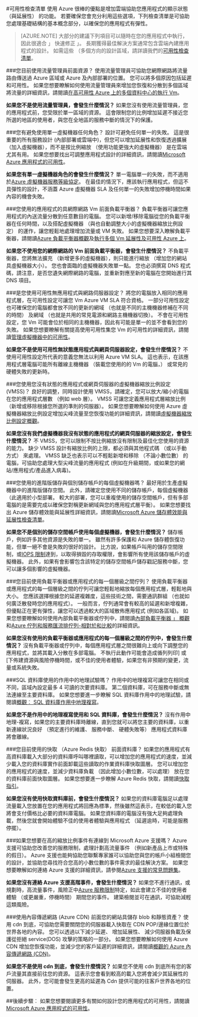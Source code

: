 <properties
   pageTitle="可用性檢查清單 |Microsoft Azure"
   description="設定，以確保您，您可以採取的動作的快速檢查改善 Azure 與您的應用程式的可用性。"
   services=""
   documentationCenter="na"
   authors="adamglick"
   manager="saladki"
   editor=""/>

<tags
   ms.service="resiliency"
   ms.devlang="na"
   ms.topic="article"
   ms.tgt_pltfrm="na"
   ms.workload="na"
   ms.date="08/18/2016"
   ms.author="aglick"/>

#<a name="high-availability-checklist"></a>可用性檢查清單
使用 Azure 很棒的優點是增加雲端協助您應用程式的顯示狀態 （與延展性） 的功能。 若要確保您會充分利用這些選項，下列檢查清單是可協助您處理基礎結構的基本概念部分，以確保您的應用程式有彈性。 

>[AZURE.NOTE] 大部分的建議下列項目可以隨時在您的應用程式中執行，因此很適合 」 快速修正 」。 長期獲得最佳解決方案通常包含雲端內建應用程式的設計。  如需這些 （多個方向的設計區域，請詳讀我們的[可用性檢查清單](../best-practices-availability-checklist.md)。

###<a name="are-you-using-traffic-manager-in-front-of-your-resources"></a>您目前使用流量管理員前面資源？
使用流量管理員可協助您網際網路將流量路由傳送過 Azure 區域或 Azure 及內部部署的位置。 您可以將多個原因包括延遲和可用性。 如果您想要瞭解如何使用流量管理員來增加您恢復和分散到多個區域將流量的詳細資訊，請閱讀[在高可用性 Azure 上的多個資料中心的執行 Vm](../guidance/guidance-compute-multiple-datacenters.md)。

__如果您不是使用流量管理員，會發生什麼情況？__ 如果您沒有使用流量管理員，您的應用程式前，您受限於單一區域的資源。 這會限制您的比例增加延遲不接近您所選的地區的使用者，與您在全地區的服務中斷的情況下的保護。

###<a name="have-you-avoided-using-a-single-virtual-machine-for-any-role"></a>您有避免使用單一虛擬機器任何角色？
設計可避免任何單一的失敗。 這是很重要的所有服務設計 (內部部署或雲端中)，但您可以增加延展性和恢復透過擴展 （加入虛擬機器），而不是按比例縮放 （使用功能更強大的虛擬機器） 是在雲端尤其有用。 如果您想要找出可調整應用程式設計的詳細資訊，請閱讀[Microsoft Azure 應用程式的可用性](resiliency-high-availability-azure-applications.md)。

__如果您有單一虛擬機器角色的會發生什麼情況？__ 單一電腦單一的失敗，而不適用於[Azure 虛擬機器服務等級協定](https://azure.microsoft.com/support/legal/sla/virtual-machines/v1_0/)。 在最佳的情況下，應該執行應用程式，但這不具彈性的設計，不涵蓋 Azure 虛擬機器 SLA 及任何單一的失敗增加停機時間如果內容的機會失敗。

###<a name="are-you-using-a-load-balancer-in-front-of-your-applications-internet-facing-vms"></a>您使用的應用程式的具網際網路 Vm 前面負載平衡器？
負載平衡器可讓您應用程式的內送流量分散到任意數目的電腦。 您可以新增/移除電腦從您的負載平衡器在任何時間，以及搭配虛擬機器 （與也自動調整大小的虛擬機器縮放比例設定） 的運作，讓您輕鬆地處理增加流量或 VM 失敗。 如果您想要深入瞭解負載平衡器，請閱讀[Azure 負載平衡器概觀](../load-balancer/load-balancer-overview.md)及[執行多個 Vm 延展性及可用性 Azure 上](../guidance/guidance-compute-multi-vm.md)。

__如果您不使用您的網際網路的 Vm 前面負載平衡器，會發生什麼情況？__ 不負載平衡器，您將無法擴充 （新增更多的虛擬機器），則只能進行縮放 （增加您的網站具虛擬機器大小）。 您也會面臨的虛擬機器失敗單一點。 您也必須撰寫 DNS 程式碼，請注意，是否您遺失網際網路的電腦，並重新對應至新的電腦在您開始進行其 DNS 項目。

###<a name="are-you-using-availability-sets-for-your-stateless-application-and-web-servers"></a>是您使用可用性無應用程式與網路伺服器設定？
將您的電腦放入相同的應用程式層，在可用性設定可讓您 Vm Azure VM SLA 符合資格。 一部分可用性設定也可確保您的電腦都會放不同的更新的網域 （也就是不同的主機機器修補在不同的時間） 及網域 （也就是共用的常見電源和網路主機機器切換）。 不會在可用性設定，您 Vm 可能會位於相同的主機機器，因此有可能是單一的並不會看到您的失敗。 如果您想要瞭解有關提高使用可用性集您 Vm 的可用性的詳細資訊，請閱讀[管理虛擬機器中的可用性](../virtual-machines/virtual-machines-windows-manage-availability.md)。

__如果您不是使用可用性無狀態應用程式與網頁伺服器設定，會發生什麼情況？__ 不使用可用性設定所代表的意義您無法以利用 Azure VM SLA。 這也表示，在該應用程式層電腦可能所有離線主機機器 （裝載您使用的的 Vm 的電腦，） 或常見的硬體失敗的更新時。

###<a name="are-you-using-virtual-machine-scale-sets-vmss-for-your-stateless-application-or-web-servers"></a>您使用您沒有狀態的應用程式或網頁伺服器的虛擬機器縮放比例設定 (VMSS)？
良好的調整，同時設計使用 VMSS，請確定，您可以放大/縮小的電腦在您的應用程式層數 （例如 web 層）。 VMSS 可讓您定義應用程式層縮放比例 （新增或移除根據您所選的準則的伺服器）。 如果您想要瞭解如何使用 Azure 虛擬機器縮放比例設定增加尖峰流量至您恢復功能的詳細資訊，請閱讀[虛擬機器縮放比例設定概觀](../virtual-machine-scale-sets/virtual-machine-scale-sets-overview.md)。

__如果您沒有我們虛擬機器我沒有狀態的應用程式的網頁伺服器的縮放設定，會發生什麼情況？__ 不 VMSS，您可以限制不按比例縮放沒有限制及最佳化您使用的資源的能力。 缺少 VMSS 設計有縮放比例的上限，都必須與其他程式碼 （或以手動方式） 來處理。 VMSS 缺乏也表示可以不輕鬆新增和移除 （不論小數位數） 的電腦，可協助您處理大型尖峰流量的應用程式 (例如在升級期間，或如果您的網站/應用程式/產品進入病毒)。

###<a name="are-you-using-premium-storage-and-separate-storage-accounts-for-each-of-your-virtual-machines"></a>您使用的進階版儲存與個別儲存帳戶的每個虛擬機器嗎？
最好用於生產虛擬機器中的進階版儲存空間。 此外，請確定您使用不同的儲存帳戶，每個虛擬機器 （此適用於小型部署。 較大的部署，您可以重複使用的儲存空間帳戶，但有多部電腦的是需要完成以確保您對稱更新網域與您的應用程式層平衡）。 如果您想要找出 Azure 儲存體效能與延展性詳細資訊，請閱讀[Microsoft Azure 儲存體效能與延展性檢查清單](../storage/storage-performance-checklist.md)。

__如果您不是個別的儲存空間帳戶使用每個虛擬機器，會發生什麼情況？__ 儲存帳戶，例如許多其他資源是失敗的單一。 雖然有許多保護和 Azure 儲存體恢復功能，但單一絕不會是失敗的很好的設計。 比方說，如果帳戶叫用的儲存空間限制，或[IOPS 限制](../azure-subscription-service-limits.md#virtual-machine-disk-limits)達到，以取得損毀的存取權限，會影響所有使用該儲存帳戶的虛擬機器。 此外，如果有會影響包含該特定的儲存空間帳戶儲存戳記服務中斷，您可以讓多個影響的虛擬機器。

###<a name="are-you-using-a-load-balancer-or-a-queue-between-each-tier-of-your-application"></a>您目前使用負載平衡器或應用程式的每一個層級之間佇列？
使用負載平衡器或應用程式的每一個層級之間的佇列可讓您輕鬆地縮放每個應用程式層，輕鬆地與大小。 您應該選擇根據您的延遲複雜度，這些技術之間，需要通訊群組 （也就如何廣泛散發時您的應用程式）。 一般而言，佇列通常會有較高的延遲和新增複雜，但優點正在更有彈性，讓您可以透過較大的區域散佈應用程式 (例如各區域)。 如果您想要瞭解如何使用內部負載平衡器或佇列中，請閱讀[內部負載平衡器 」 概觀](../load-balancer/load-balancer-internal-overview.md)和[Azure 佇列和服務匯流排佇列-相對於和比較](../service-bus-messaging/service-bus-azure-and-service-bus-queues-compared-contrasted.md)的詳細資訊。

__如果您沒有使用的負載平衡器或應用程式的每一個層級之間的佇列中，會發生什麼情況？__ 沒有負載平衡器或佇列中，每個應用程式層之間很難向上或向下調整您的應用程式，並將其載入分散在多部電腦。 不執行此動作可能會造成循列列印] 或 [下佈建資源與風險停機時間，或不佳的使用者體驗，如果您有非預期的變更，流量或系統失敗。
 
###<a name="are-your-sql-databases-using-active-geo-replication"></a>SQL 資料庫使用的作用中的地理試驗嗎？ 
作用中的地理複寫可讓您在相同或不同，區域內設定最多 4 可讀的次要資料庫。 第二個資料庫，可在服務中斷或無法連線至主要資料庫。 如果您想要進一步瞭解 SQL 資料庫作用中的地理試驗，請閱讀[概觀︰ SQL 資料庫作用中地理複寫](../sql-database/sql-database-geo-replication-overview.md)。
 
 __如果您不是作用中的地理複寫使用和 SQL 資料庫，會發生什麼情況？__ 沒有作用中地理-複寫，如果您的主要資料庫時離線，直到您就可以將您主要的資料庫，以重新連線狀況良好 （預定進行的維護、 服務中斷、 硬體失敗等） 應用程式資料庫將會離線。 
 
###<a name="are-you-using-a-cache-azure-redis-cache-in-front-of-your-databases"></a>您目前使用的快取 （Azure Redis 快取） 前面資料庫？
如果您的應用程式有高資料庫載入大部分的資料庫呼叫哪裡讀取，可以增加您的應用程式的速度，並減少載入您的資料庫實作前面卸載這些讀取的作業資料庫快取圖層。 您可以增加您的應用程式的速度，並減少資料庫負載 （因此增加小數位數，可以處理） 放在您的資料庫前面快取圖層。 如果您想要進一步瞭解 Azure Redis 快取，請閱讀[快取指引](../best-practices-caching.md)。
 
 __如果您沒有使用快取資料庫前，會發生什麼情況？__ 如果您的資料庫電腦足以處理流量載入您放置在您的應用程式將回應為標準，然後雖然這表示，在較低的載入您將會支付價格比必要的資料庫電腦。 如果您資料庫的電腦沒有強大足夠處理負載，然後您就會開始體驗不佳的使用者體驗與應用程式 （延遲逾時，可能是服務停擺）。
 
###<a name="have-you-contacted-microsoft-azure-support-if-you-are-expecting-a-high-scale-event"></a>如果您想要在高的縮放比例事件有連線到 Microsoft Azure 支援嗎？
Azure 支援可協助您改善您的服務限制，處理計劃高流量事件 （例如新產品上市或特殊的假日）。 Azure 支援也能夠協助您聯繫專家誰可以協助您與您的帳戶小組檢閱您的設計，並協助您尋找符合您高的小數位數的事件需求的最佳解決方案。 如果您想要瞭解如何連絡 Azure 支援的詳細資訊，請參閱[Azure 支援的常見問題集](https://azure.microsoft.com/support/faq/)。

__如果您沒有連絡 Azure 支援高階事件，會發生什麼情況？__ 如果您不進行通訊，或規劃時，高流量事件，風險正中[Azure 服務限制](../azure-subscription-service-limits.md)特定，如此會建立不佳的使用者體驗 （或更嚴重，停機時間） 期間您的事件。 建築檢閱並可在通訊，可協助減輕這類風險。

###<a name="are-you-using-a-content-delivery-network-azure-cdn-in-front-of-your-web-facing-storage-blobs-and-static-assets"></a>使用內容傳遞網路 (Azure CDN) 前面您的網站具儲存 blob 和靜態資產？
使用 cdn 到底，可協助您需要關閉您的伺服器載入快取在 CDN POP/邊緣位置位於世界各地的內容。 您可以透過以下減少延遲、 增加延展性、 減少伺服器負載及保護從拒絕 service(DOS) 攻擊的策略的一部分。 如果您想要瞭解如何使用 Azure CDN 增加您恢復功能，並減少您的客戶延遲的詳細資訊，請閱讀[概觀的 Azure 內容傳遞網路 (CDN)](../cdn/cdn-overview.md)。

__如果您不是使用 cdn 到底，會發生什麼情況？__ 如果您不使用 cdn 到底所有您的客戶流量其直接前往您的資源。 這表示您會看到較高的載入您將會減少其延展性的伺服器。 此外，您可能會發生更高的延遲為 Cdn 提供可能的往客戶世界各地的位置。

##<a name="next-steps"></a>後續步驟︰
如果您想要閱讀更多有關如何設計您的應用程式的可用性，請閱讀[Microsoft Azure 應用程式的可用性](resiliency-high-availability-azure-applications.md)。

